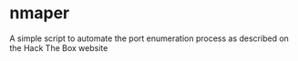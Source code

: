 # nmaper
A simple script to automate the port enumeration process as described on the Hack The Box website
